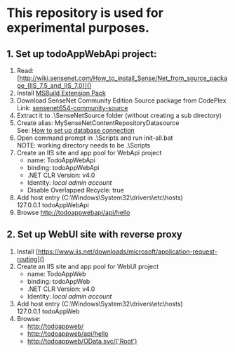# This repository is used for experimental purposes.

## 1. Set up todoAppWebApi project:
1. Read: [http://wiki.sensenet.com/How_to_install_Sense/Net_from_source_package_(IIS_7.5_and_IIS_7.0)]()
2. Install [MSBuild Extension Pack](http://www.msbuildextensionpack.com)
3. Download SenseNet Community Edition Source package from CodePlex
<br />Link: [sensenet654-community-source](http://sensenet.codeplex.com/downloads/get/1586700)
4. Extract it to .\SenseNetSource folder (without creating a sub directory)
5. Create alias: MySenseNetContentRepositoryDatasource
<br />See: [How to set up database connection](http://wiki.sensenet.com/How_to_install_Sense/Net_from_source_package_(IIS_7.5_and_IIS_7.0)#5._Set_up_database_connection)
6. Open command prompt in .\Scripts and run init-all.bat
<br /> NOTE: working directory needs to be .\Scripts
7. Create an IIS site and app pool for WebApi project
    * name: TodoAppWebApi
    * binding: todoAppWebApi
    * .NET CLR Version: v4.0
    * Identity: *local admin account*
    * Disable Overlapped Recycle: true
8. Add host entry (C:\Windows\System32\drivers\etc\hosts)
<br />127.0.0.1 todoAppWebApi
9. Browse [http://todoappwebapi/api/hello]()

## 2. Set up WebUI site with reverse proxy
1. Install [https://www.iis.net/downloads/microsoft/application-request-routing]()
2. Create an IIS site and app pool for WebUI project
    * name: TodoAppWeb
    * binding: todoAppWeb
    * .NET CLR Version: v4.0
    * Identity: *local admin account*
3. Add host entry (C:\Windows\System32\drivers\etc\hosts)
<br />127.0.0.1 todoAppWeb
4. Browse:
    * [http://todoappweb/]()
    * [http://todoappweb/api/hello]()
    * [http://todoappweb/OData.svc/('Root')]()
